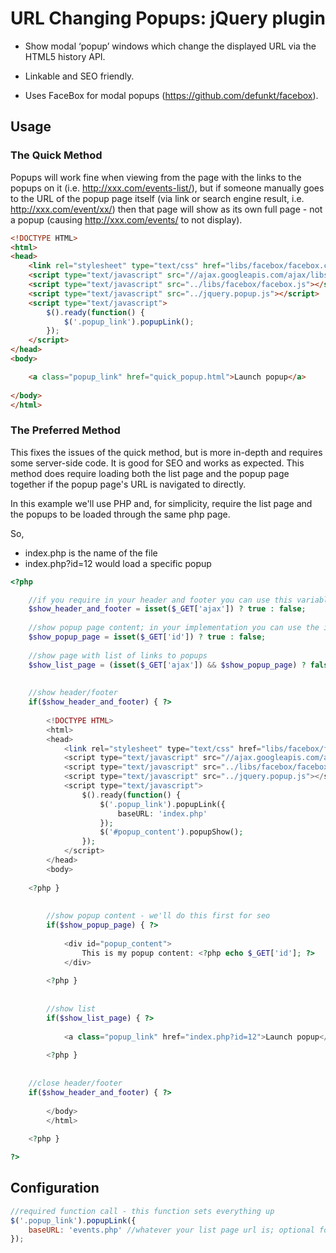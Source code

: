 URL Changing Popups: jQuery plugin
==================================

* Show modal ‘popup’ windows which change the displayed URL via the HTML5 history API.

* Linkable and SEO friendly.

* Uses FaceBox for modal popups (https://github.com/defunkt/facebox).


Usage
-----

### The Quick Method
	
Popups will work fine when viewing from the page with the links to the popups on it (i.e. http://xxx.com/events-list/), but if someone manually goes to the URL of the popup page itself (via link or search engine result, i.e. http://xxx.com/event/xx/) then that page will show as its own full page - not a popup (causing http://xxx.com/events/ to not display).
	
```html	
<!DOCTYPE HTML>
<html>
<head>
	<link rel="stylesheet" type="text/css" href="libs/facebox/facebox.css" />
	<script type="text/javascript" src="//ajax.googleapis.com/ajax/libs/jquery/1.9.1/jquery.min.js"></script>
	<script type="text/javascript" src="../libs/facebox/facebox.js"></script>
	<script type="text/javascript" src="../jquery.popup.js"></script>
	<script type="text/javascript">
		$().ready(function() {
			$('.popup_link').popupLink();
		});
	</script>
</head>
<body>

	<a class="popup_link" href="quick_popup.html">Launch popup</a>
	
</body>
</html>
```

### The Preferred Method

This fixes the issues of the quick method, but is more in-depth and requires some server-side code. It is good for SEO and works as expected. This method does require loading both the list page and the popup page together if the popup page's URL is navigated to directly.

In this example we'll use PHP and, for simplicity, require the list page and the popups to be loaded through the same php page.

So,
* index.php is the name of the file
* index.php?id=12 would load a specific popup
		  
```php
<?php

	//if you require in your header and footer you can use this variable as a flag not to; ?ajax=true added by jquery.popup.js to links to be opened as popups when requested via ajax
	$show_header_and_footer = isset($_GET['ajax']) ? true : false;
	
	//show popup page content; in your implementation you can use the id to load different content for each popup link
	$show_popup_page = isset($_GET['id']) ? true : false;
	
	//show page with list of links to popups
	$show_list_page = (isset($_GET['ajax']) && $show_popup_page) ? false : true; 
		
	
	//show header/footer
	if($show_header_and_footer) { ?>
		
		<!DOCTYPE HTML>
		<html>
		<head>
			<link rel="stylesheet" type="text/css" href="libs/facebox/facebox.css" />
			<script type="text/javascript" src="//ajax.googleapis.com/ajax/libs/jquery/1.9.1/jquery.min.js"></script>
			<script type="text/javascript" src="../libs/facebox/facebox.js"></script>
			<script type="text/javascript" src="../jquery.popup.js"></script>
			<script type="text/javascript">
				$().ready(function() {
					$('.popup_link').popupLink({
						baseURL: 'index.php'
					});
					$('#popup_content').popupShow();
				});
			</script>
		</head>
		<body>
		
	<?php }
	
	
		//show popup content - we'll do this first for seo
		if($show_popup_page) { ?>
			
			<div id="popup_content">
				This is my popup content: <?php echo $_GET['id']; ?>
			</div>
			
		<?php }
		
		
		//show list
		if($show_list_page) { ?>
			
			<a class="popup_link" href="index.php?id=12">Launch popup</a>
			
		<?php }
		
		
	//close header/footer
	if($show_header_and_footer) { ?>
			
		</body>
		</html>
	
	<?php }

?>
```


Configuration
-------------

```javascript
//required function call - this function sets everything up
$('.popup_link').popupLink({
	baseURL: 'events.php' //whatever your list page url is; optional for Quick method
});
```
